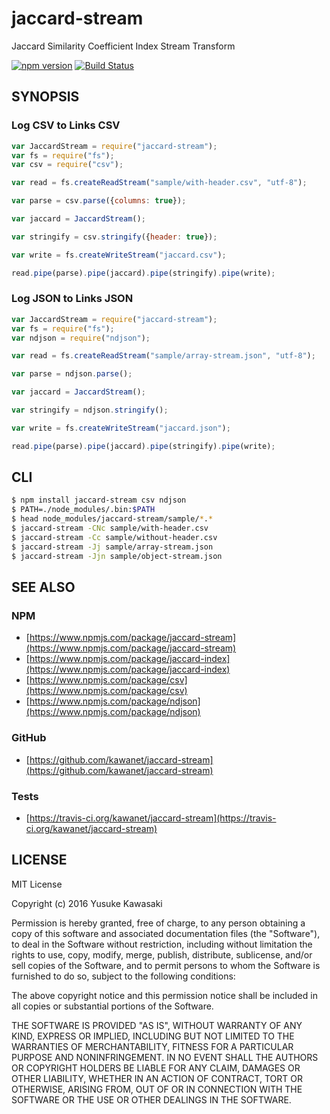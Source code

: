 # jaccard-stream

Jaccard Similarity Coefficient Index Stream Transform

[![npm version](https://badge.fury.io/js/jaccard-stream.svg)](http://badge.fury.io/js/jaccard-stream) [![Build Status](https://travis-ci.org/kawanet/jaccard-stream.svg?branch=master)](https://travis-ci.org/kawanet/jaccard-stream)

## SYNOPSIS

### Log CSV to Links CSV

```js
var JaccardStream = require("jaccard-stream");
var fs = require("fs");
var csv = require("csv");

var read = fs.createReadStream("sample/with-header.csv", "utf-8");

var parse = csv.parse({columns: true});

var jaccard = JaccardStream();

var stringify = csv.stringify({header: true});

var write = fs.createWriteStream("jaccard.csv");

read.pipe(parse).pipe(jaccard).pipe(stringify).pipe(write);
```

### Log JSON to Links JSON

```js
var JaccardStream = require("jaccard-stream");
var fs = require("fs");
var ndjson = require("ndjson");

var read = fs.createReadStream("sample/array-stream.json", "utf-8");

var parse = ndjson.parse();

var jaccard = JaccardStream();

var stringify = ndjson.stringify();

var write = fs.createWriteStream("jaccard.json");

read.pipe(parse).pipe(jaccard).pipe(stringify).pipe(write);
```

## CLI

```sh
$ npm install jaccard-stream csv ndjson
$ PATH=./node_modules/.bin:$PATH
$ head node_modules/jaccard-stream/sample/*.*
$ jaccard-stream -CNc sample/with-header.csv
$ jaccard-stream -Cc sample/without-header.csv
$ jaccard-stream -Jj sample/array-stream.json 
$ jaccard-stream -Jjn sample/object-stream.json 
```

## SEE ALSO

### NPM

- [https://www.npmjs.com/package/jaccard-stream](https://www.npmjs.com/package/jaccard-stream)
- [https://www.npmjs.com/package/jaccard-index](https://www.npmjs.com/package/jaccard-index)
- [https://www.npmjs.com/package/csv](https://www.npmjs.com/package/csv)
- [https://www.npmjs.com/package/ndjson](https://www.npmjs.com/package/ndjson)

### GitHub

- [https://github.com/kawanet/jaccard-stream](https://github.com/kawanet/jaccard-stream)

### Tests

- [https://travis-ci.org/kawanet/jaccard-stream](https://travis-ci.org/kawanet/jaccard-stream)

## LICENSE

MIT License

Copyright (c) 2016 Yusuke Kawasaki

Permission is hereby granted, free of charge, to any person obtaining a copy
of this software and associated documentation files (the "Software"), to deal
in the Software without restriction, including without limitation the rights
to use, copy, modify, merge, publish, distribute, sublicense, and/or sell
copies of the Software, and to permit persons to whom the Software is
furnished to do so, subject to the following conditions:

The above copyright notice and this permission notice shall be included in all
copies or substantial portions of the Software.

THE SOFTWARE IS PROVIDED "AS IS", WITHOUT WARRANTY OF ANY KIND, EXPRESS OR
IMPLIED, INCLUDING BUT NOT LIMITED TO THE WARRANTIES OF MERCHANTABILITY,
FITNESS FOR A PARTICULAR PURPOSE AND NONINFRINGEMENT. IN NO EVENT SHALL THE
AUTHORS OR COPYRIGHT HOLDERS BE LIABLE FOR ANY CLAIM, DAMAGES OR OTHER
LIABILITY, WHETHER IN AN ACTION OF CONTRACT, TORT OR OTHERWISE, ARISING FROM,
OUT OF OR IN CONNECTION WITH THE SOFTWARE OR THE USE OR OTHER DEALINGS IN THE
SOFTWARE.
